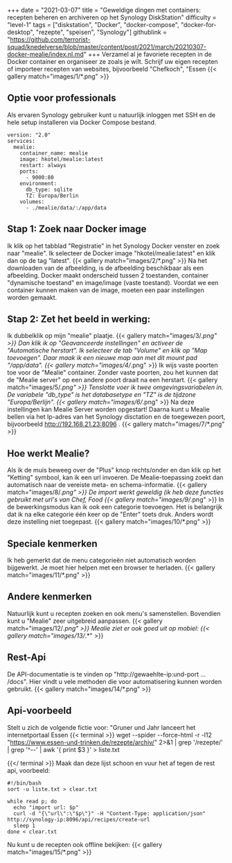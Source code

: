 +++
date = "2021-03-07"
title = "Geweldige dingen met containers: recepten beheren en archiveren op het Synology DiskStation"
difficulty = "level-1"
tags = ["diskstation", "Docker", "docker-compose", "docker-for-desktop", "rezepte", "speisen", "Synology"]
githublink = "https://github.com/terrorist-squad/knedelverse/blob/master/content/post/2021/march/20210307-docker-mealie/index.nl.md"
+++
Verzamel al je favoriete recepten in de Docker container en organiseer ze zoals je wilt. Schrijf uw eigen recepten of importeer recepten van websites, bijvoorbeeld "Chefkoch", "Essen
{{< gallery match="images/1/*.png" >}}

## Optie voor professionals
Als ervaren Synology gebruiker kunt u natuurlijk inloggen met SSH en de hele setup installeren via Docker Compose bestand.
```
version: "2.0"
services:
  mealie:
    container_name: mealie
    image: hkotel/mealie:latest
    restart: always
    ports:
      - 9000:80
    environment:
      db_type: sqlite
      TZ: Europa/Berlin
    volumes:
      - ./mealie/data/:/app/data

```

## Stap 1: Zoek naar Docker image
Ik klik op het tabblad "Registratie" in het Synology Docker venster en zoek naar "mealie". Ik selecteer de Docker image "hkotel/mealie:latest" en klik dan op de tag "latest".
{{< gallery match="images/2/*.png" >}}
Na het downloaden van de afbeelding, is de afbeelding beschikbaar als een afbeelding. Docker maakt onderscheid tussen 2 toestanden, container "dynamische toestand" en image/image (vaste toestand). Voordat we een container kunnen maken van de image, moeten een paar instellingen worden gemaakt.
## Stap 2: Zet het beeld in werking:
Ik dubbelklik op mijn "mealie" plaatje.
{{< gallery match="images/3/*.png" >}}
Dan klik ik op "Geavanceerde instellingen" en activeer de "Automatische herstart". Ik selecteer de tab "Volume" en klik op "Map toevoegen". Daar maak ik een nieuwe map aan met dit mount pad "/app/data".
{{< gallery match="images/4/*.png" >}}
Ik wijs vaste poorten toe voor de "Mealie" container. Zonder vaste poorten, zou het kunnen dat de "Mealie server" op een andere poort draait na een herstart.
{{< gallery match="images/5/*.png" >}}
Tenslotte voer ik twee omgevingsvariabelen in. De variabele "db_type" is het databasetype en "TZ" is de tijdzone "Europa/Berlijn".
{{< gallery match="images/6/*.png" >}}
Na deze instellingen kan Mealie Server worden opgestart! Daarna kunt u Mealie bellen via het Ip-adres van het Synology disctation en de toegewezen poort, bijvoorbeeld http://192.168.21.23:8096 .
{{< gallery match="images/7/*.png" >}}

## Hoe werkt Mealie?
Als ik de muis beweeg over de "Plus" knop rechts/onder en dan klik op het "Ketting" symbool, kan ik een url invoeren. De Mealie-toepassing zoekt dan automatisch naar de vereiste meta- en schema-informatie.
{{< gallery match="images/8/*.png" >}}
De import werkt geweldig (ik heb deze functies gebruikt met url's van Chef, Food
{{< gallery match="images/9/*.png" >}}
In de bewerkingsmodus kan ik ook een categorie toevoegen. Het is belangrijk dat ik na elke categorie één keer op de "Enter" toets druk. Anders wordt deze instelling niet toegepast.
{{< gallery match="images/10/*.png" >}}

## Speciale kenmerken
Ik heb gemerkt dat de menu categorieën niet automatisch worden bijgewerkt. Je moet hier helpen met een browser te herladen.
{{< gallery match="images/11/*.png" >}}

## Andere kenmerken
Natuurlijk kunt u recepten zoeken en ook menu's samenstellen. Bovendien kunt u "Mealie" zeer uitgebreid aanpassen.
{{< gallery match="images/12/*.png" >}}
Mealie ziet er ook goed uit op mobiel:
{{< gallery match="images/13/*.*" >}}

## Rest-Api
De API-documentatie is te vinden op "http://gewaehlte-ip:und-port ... /docs". Hier vindt u vele methoden die voor automatisering kunnen worden gebruikt.
{{< gallery match="images/14/*.png" >}}

## Api-voorbeeld
Stelt u zich de volgende fictie voor: "Gruner und Jahr lanceert het internetportaal Essen
{{< terminal >}}
wget --spider --force-html -r -l12  "https://www.essen-und-trinken.de/rezepte/archiv/"  2>&1 | grep '/rezepte/' | grep '^--' | awk '{ print $3 }' > liste.txt

{{</ terminal >}}
Maak dan deze lijst schoon en vuur het af tegen de rest api, voorbeeld:
```
#!/bin/bash
sort -u liste.txt > clear.txt

while read p; do
  echo "import url: $p"
  curl -d "{\"url\":\"$p\"}" -H "Content-Type: application/json" http://synology-ip:8096/api/recipes/create-url
  sleep 1
done < clear.txt

```
Nu kunt u de recepten ook offline bekijken:
{{< gallery match="images/15/*.png" >}}
